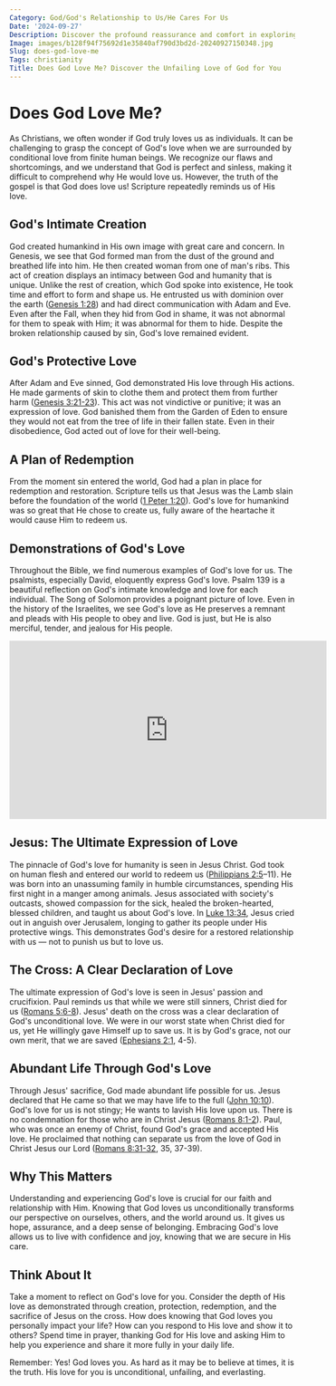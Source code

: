 ```yaml
---
Category: God/God's Relationship to Us/He Cares For Us
Date: '2024-09-27'
Description: Discover the profound reassurance and comfort in exploring the question, "Does God love me?", as we delve into the nature of divine love and its significance in our lives.
Image: images/b128f94f75692d1e35840af790d3bd2d-20240927150348.jpg
Slug: does-god-love-me
Tags: christianity
Title: Does God Love Me? Discover the Unfailing Love of God for You
---
```


# Does God Love Me?

As Christians, we often wonder if God truly loves us as individuals. It can be challenging to grasp the concept of God's love when we are surrounded by conditional love from finite human beings. We recognize our flaws and shortcomings, and we understand that God is perfect and sinless, making it difficult to comprehend why He would love us. However, the truth of the gospel is that God does love us! Scripture repeatedly reminds us of His love.

## God's Intimate Creation

God created humankind in His own image with great care and concern. In Genesis, we see that God formed man from the dust of the ground and breathed life into him. He then created woman from one of man's ribs. This act of creation displays an intimacy between God and humanity that is unique. Unlike the rest of creation, which God spoke into existence, He took time and effort to form and shape us. He entrusted us with dominion over the earth ([Genesis 1:28](https://www.bibleref.com/Genesis/1/Genesis-1-28.html)) and had direct communication with Adam and Eve. Even after the Fall, when they hid from God in shame, it was not abnormal for them to speak with Him; it was abnormal for them to hide. Despite the broken relationship caused by sin, God's love remained evident.

## God's Protective Love

After Adam and Eve sinned, God demonstrated His love through His actions. He made garments of skin to clothe them and protect them from further harm ([Genesis 3:21-23](https://www.bibleref.com/Genesis/3/Genesis-3-21.html)). This act was not vindictive or punitive; it was an expression of love. God banished them from the Garden of Eden to ensure they would not eat from the tree of life in their fallen state. Even in their disobedience, God acted out of love for their well-being.

## A Plan of Redemption

From the moment sin entered the world, God had a plan in place for redemption and restoration. Scripture tells us that Jesus was the Lamb slain before the foundation of the world ([1 Peter 1:20](https://www.bibleref.com/1-Peter/1/1-Peter-1-20.html)). God's love for humankind was so great that He chose to create us, fully aware of the heartache it would cause Him to redeem us.

## Demonstrations of God's Love

Throughout the Bible, we find numerous examples of God's love for us. The psalmists, especially David, eloquently express God's love. Psalm 139 is a beautiful reflection on God's intimate knowledge and love for each individual. The Song of Solomon provides a poignant picture of love. Even in the history of the Israelites, we see God's love as He preserves a remnant and pleads with His people to obey and live. God is just, but He is also merciful, tender, and jealous for His people.


<iframe width="560" height="315" src="https://www.youtube.com/embed/QPywCD-TSd0" frameborder="0" allow="autoplay; encrypted-media" allowfullscreen></iframe>


## Jesus: The Ultimate Expression of Love

The pinnacle of God's love for humanity is seen in Jesus Christ. God took on human flesh and entered our world to redeem us ([Philippians 2:5](https://www.bibleref.com/Philippians/2/Philippians-2-5.html)–11). He was born into an unassuming family in humble circumstances, spending His first night in a manger among animals. Jesus associated with society's outcasts, showed compassion for the sick, healed the broken-hearted, blessed children, and taught us about God's love. In [Luke 13:34](https://www.bibleref.com/Luke/13/Luke-13-34.html), Jesus cried out in anguish over Jerusalem, longing to gather its people under His protective wings. This demonstrates God's desire for a restored relationship with us — not to punish us but to love us.

## The Cross: A Clear Declaration of Love

The ultimate expression of God's love is seen in Jesus' passion and crucifixion. Paul reminds us that while we were still sinners, Christ died for us ([Romans 5:6-8](https://www.bibleref.com/Romans/5/Romans-5-6.html)). Jesus' death on the cross was a clear declaration of God's unconditional love. We were in our worst state when Christ died for us, yet He willingly gave Himself up to save us. It is by God's grace, not our own merit, that we are saved ([Ephesians 2:1](https://www.bibleref.com/Ephesians/2/Ephesians-2-1.html), 4-5).

## Abundant Life Through God's Love

Through Jesus' sacrifice, God made abundant life possible for us. Jesus declared that He came so that we may have life to the full ([John 10:10](https://www.bibleref.com/John/10/John-10-10.html)). God's love for us is not stingy; He wants to lavish His love upon us. There is no condemnation for those who are in Christ Jesus ([Romans 8:1-2](https://www.bibleref.com/Romans/8/Romans-8-1.html)). Paul, who was once an enemy of Christ, found God's grace and accepted His love. He proclaimed that nothing can separate us from the love of God in Christ Jesus our Lord ([Romans 8:31-32](https://www.bibleref.com/Romans/8/Romans-8-31.html), 35, 37-39).

## Why This Matters

Understanding and experiencing God's love is crucial for our faith and relationship with Him. Knowing that God loves us unconditionally transforms our perspective on ourselves, others, and the world around us. It gives us hope, assurance, and a deep sense of belonging. Embracing God's love allows us to live with confidence and joy, knowing that we are secure in His care.

## Think About It

Take a moment to reflect on God's love for you. Consider the depth of His love as demonstrated through creation, protection, redemption, and the sacrifice of Jesus on the cross. How does knowing that God loves you personally impact your life? How can you respond to His love and show it to others? Spend time in prayer, thanking God for His love and asking Him to help you experience and share it more fully in your daily life.

Remember: Yes! God loves you. As hard as it may be to believe at times, it is the truth. His love for you is unconditional, unfailing, and everlasting.